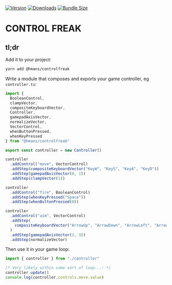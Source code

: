 [![Version](https://img.shields.io/npm/v/@hmans/controlfreak)](https://www.npmjs.com/package/@hmans/controlfreak)
[![Downloads](https://img.shields.io/npm/dt/@hmans/controlfreak.svg)](https://www.npmjs.com/package/@hmans/controlfreak)
[![Bundle Size](https://img.shields.io/bundlephobia/min/@hmans/controlfreak?label=bundle%20size)](https://bundlephobia.com/result?p=@hmans/controlfreak)

# CONTROL FREAK

## tl;dr

Add it to your project:

```sh
yarn add @hmans/controlfreak
```

Write a module that composes and exports your game controller, eg `controller.ts`:

```ts
import {
  BooleanControl,
  clampVector,
  compositeKeyboardVector,
  Controller,
  gamepadAxisVector,
  normalizeVector,
  VectorControl,
  whenButtonPressed,
  whenKeyPressed
} from "@hmans/controlfreak"

export const controller = new Controller()

controller
  .addControl("move", VectorControl)
  .addStep(compositeKeyboardVector("KeyW", "KeyS", "KeyA", "KeyD"))
  .addStep(gamepadAxisVector(0, 1))
  .addStep(clampVector(1))

controller
  .addControl("fire", BooleanControl)
  .addStep(whenKeyPressed("Space"))
  .addStep(whenButtonPressed(0))

controller
  .addControl("aim", VectorControl)
  .addStep(
    compositeKeyboardVector("ArrowUp", "ArrowDown", "ArrowLeft", "ArrowRight")
  )
  .addStep(gamepadAxisVector(2, 3))
  .addStep(normalizeVector)
```

Then use it in your game loop:

```ts
import { controller } from "./controller"

/* Very likely within some sort of loop...: */
controller.update()
console.log(controller.controls.move.value)
```
